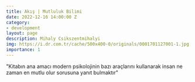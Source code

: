 ```yaml
---
title: Akış | Mutluluk Bilimi
date: 2022-12-16 14:00:00 Z
category:
- development
layout: page
description: Mihaly Csikszentmihalyi
img: https://i.dr.com.tr/cache/500x400-0/originals/0001701127001-1.jpg
importance: 1
---
```


"Kitabın ana amacı modern psikolojinin bazı araçlarını kullanarak insan ne zaman en mutlu olur sorusuna yanıt bulmaktır"
